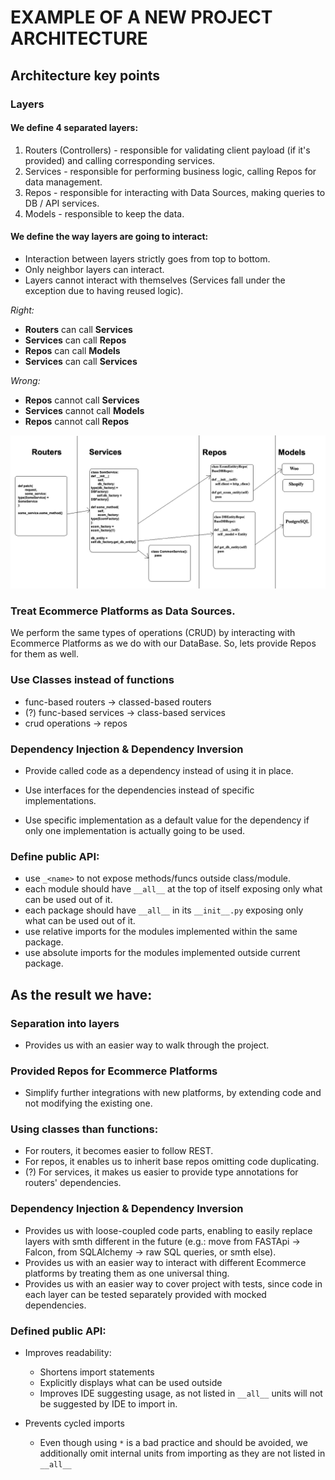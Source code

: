 # EXAMPLE OF A NEW PROJECT ARCHITECTURE

## Architecture key points

### Layers

#### We define 4 separated layers:

1. Routers (Controllers) - responsible for validating client payload (if it's provided) and calling corresponding services.
2. Services - responsible for performing business logic, calling Repos for data management.
3. Repos - responsible for interacting with Data Sources, making queries to DB / API services.
4. Models - responsible to keep the data.


#### We define the way layers are going to interact:

- Interaction between layers strictly goes from top to bottom.
- Only neighbor layers can interact.
- Layers cannot interact with themselves (Services fall under the exception due to having reused logic).

<i>Right:</i><br/>
- <b>Routers</b> can call <b>Services</b>
- <b>Services</b> can call <b>Repos</b>
- <b>Repos</b> can call <b>Models</b>
- <b>Services</b> can call <b>Services</b>

<i>Wrong:</i><br/>
- <b>Repos</b> cannot call <b>Services</b>
- <b>Services</b> cannot call <b>Models</b>
- <b>Repos</b> cannot call <b>Repos</b>

![alt text](./docs/arc.png)

### Treat Ecommerce Platforms as Data Sources.

We perform the same types of operations (CRUD) by interacting with Ecommerce Platforms
as we do with our DataBase. So, lets provide Repos for them as well.

### Use Classes instead of functions
- func-based routers -> classed-based routers
- (?) func-based services -> class-based services
- crud operations -> repos

### Dependency Injection & Dependency Inversion

- Provide called code as a dependency instead of using it in place.

- Use interfaces for the dependencies instead of specific implementations. 

- Use specific implementation as a default value for the dependency
if only one implementation is actually going to be used.

### Define public API:

- use `_<name>` to not expose methods/funcs outside class/module.
- each module should have `__all__` at the top of itself exposing only what can be used out of it.
- each package should have `__all__` in its `__init__.py` exposing only what can be used out of it.
- use relative imports for the modules implemented within the same package.
- use absolute imports for the modules implemented outside current package.

## As the result we have:

### Separation into layers
  - Provides us with an easier way to walk through the project.

### Provided Repos for Ecommerce Platforms
  - Simplify further integrations with new platforms, by extending code and not modifying the existing one.

### Using classes than functions:
  - For routers, it becomes easier to follow REST.
  - For repos, it enables us to inherit base repos omitting code duplicating.
  - (?) For services, it makes us easier to provide type annotations for routers' dependencies. 

### Dependency Injection & Dependency Inversion 
  - Provides us with loose-coupled code parts, enabling to easily replace layers with smth different in the future
      (e.g.: move from FASTApi -> Falcon, from SQLAlchemy -> raw SQL queries, or smth else).
  - Provides us with an easier way to interact with different Ecommerce platforms by treating them as one universal thing. 
  - Provides us with an easier way to cover project with tests, since code in each layer can be tested separately provided with mocked dependencies.

### Defined public API:
  - Improves readability:
    - Shortens import statements
    - Explicitly displays what can be used outside
    - Improves IDE suggesting usage, as not listed in `__all__` units will not be
          suggested by IDE to import in.

  - Prevents cycled imports
    - Even though using `*` is a bad practice and should be avoided,
        we additionally omit internal units from importing as they are not listed in `__all__`
